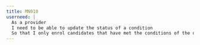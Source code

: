 ```yaml
---
title: MN010
userneed: |
  As a provider
  I need to be able to update the status of a condition
  So that I only enrol candidates that have met the conditions of the offer
---
```

